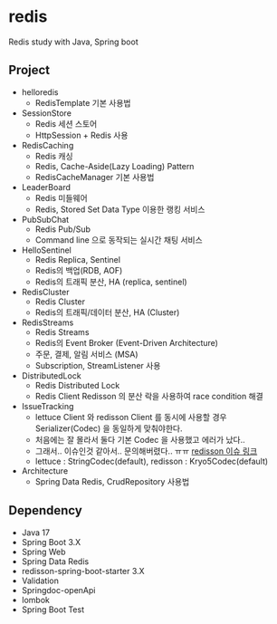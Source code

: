 # redis
Redis study with Java, Spring boot

## Project
- helloredis
  - RedisTemplate 기본 사용법
- SessionStore
  - Redis 세션 스토어
  - HttpSession + Redis 사용
- RedisCaching
  - Redis 캐싱
  - Redis, Cache-Aside(Lazy Loading) Pattern
  - RedisCacheManager 기본 사용법
- LeaderBoard
  - Redis 미들웨어
  - Redis, Stored Set Data Type 이용한 랭킹 서비스
- PubSubChat
  - Redis Pub/Sub
  - Command line 으로 동작되는 실시간 채팅 서비스
- HelloSentinel
  - Redis Replica, Sentinel
  - Redis의 백업(RDB, AOF)
  - Redis의 트래픽 분산, HA (replica, sentinel)
- RedisCluster
  - Redis Cluster
  - Redis의 트래픽/데이터 분산, HA (Cluster)
- RedisStreams
  - Redis Streams
  - Redis의 Event Broker (Event-Driven Architecture)
  - 주문, 결제, 알림 서비스 (MSA)
  - Subscription, StreamListener 사용
- DistributedLock
  - Redis Distributed Lock
  - Redis Client Redisson 의 분산 락을 사용하여 race condition 해결
- IssueTracking
  - lettuce Client 와 redisson Client 를 동시에 사용할 경우 Serializer(Codec) 을 동일하게 맞춰야한다.
  - 처음에는 잘 몰라서 둘다 기본 Codec 을 사용했고 에러가 났다..
  - 그래서.. 이슈인것 같아서.. 문의해버렸다.. ㅠㅠ [redisson 이슈 링크](https://github.com/redisson/redisson/issues/5072)
  - lettuce : StringCodec(default), redisson : Kryo5Codec(default)
- Architecture
  - Spring Data Redis, CrudRepository 사용법
  
## Dependency
- Java 17
- Spring Boot 3.X
- Spring Web
- Spring Data Redis
- redisson-spring-boot-starter 3.X
- Validation
- Springdoc-openApi
- lombok
- Spring Boot Test
